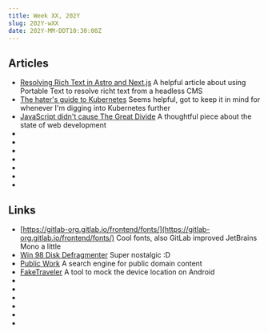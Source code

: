 ```yaml
---
title: Week XX, 202Y
slug: 202Y-wXX
date: 202Y-MM-DDT10:30:00Z
---
```


## Articles

- [Resolving Rich Text in Astro and Next.js](https://www.luminary.com/blog/resolving-rich-text-in-astro-and-next-js)
  A helpful article about using Portable Text to resolve richt text from a headless CMS
- [The hater's guide to Kubernetes](https://paulbutler.org/2024/the-haters-guide-to-kubernetes/)
  Seems helpful, got to keep it in mind for whenever I'm digging into Kubernetes further
- [JavaScript didn't cause The Great Divide](https://tsev.dev/posts/2024-08-03-javascript-didnt-cause-the-great-divide/)
  A thoughtful piece about the state of web development
- []()
- []()
- []()
- []()
- []()
- []()
- []()

## Links

- [https://gitlab-org.gitlab.io/frontend/fonts/](https://gitlab-org.gitlab.io/frontend/fonts/)
  Cool fonts, also GitLab improved JetBrains Mono a little
- [Win 98 Disk Defragmenter](https://defrag98.com)
  Super nostalgic :D
- [Public Work](https://public.work)
  A search engine for public domain content
- [FakeTraveler](https://github.com/mcastillof/FakeTraveler)
  A tool to mock the device location on Android
- []()
- []()
- []()
- []()
- []()
- []()
